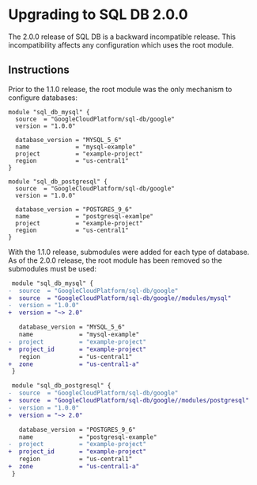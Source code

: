 # Upgrading to SQL DB 2.0.0

The 2.0.0 release of SQL DB is a backward incompatible release. This
incompatibility affects any configuration which uses the root module.

## Instructions

Prior to the 1.1.0 release, the root module was the only mechanism to
configure databases:

```hcl
module "sql_db_mysql" {
  source  = "GoogleCloudPlatform/sql-db/google"
  version = "1.0.0"

  database_version = "MYSQL_5_6"
  name             = "mysql-example"
  project          = "example-project"
  region           = "us-central1"
}

module "sql_db_postgresql" {
  source  = "GoogleCloudPlatform/sql-db/google"
  version = "1.0.0"

  database_version = "POSTGRES_9_6"
  name             = "postgresql-examlpe"
  project          = "example-project"
  region           = "us-central1"
}
```

With the 1.1.0 release, submodules were added for each type of
database. As of the 2.0.0 release, the root module has been removed so
the submodules must be used:

```diff
 module "sql_db_mysql" {
-  source  = "GoogleCloudPlatform/sql-db/google"
+  source  = "GoogleCloudPlatform/sql-db/google//modules/mysql"
-  version = "1.0.0"
+  version = "~> 2.0"

   database_version = "MYSQL_5_6"
   name             = "mysql-example"
-  project          = "example-project"
+  project_id       = "example-project"
   region           = "us-central1"
+  zone             = "us-central1-a"
 }

 module "sql_db_postgresql" {
-  source  = "GoogleCloudPlatform/sql-db/google"
+  source  = "GoogleCloudPlatform/sql-db/google//modules/postgresql"
-  version = "1.0.0"
+  version = "~> 2.0"

   database_version = "POSTGRES_9_6"
   name             = "postgresql-example"
-  project          = "example-project"
+  project_id       = "example-project"
   region           = "us-central1"
+  zone             = "us-central1-a"
 }
```
